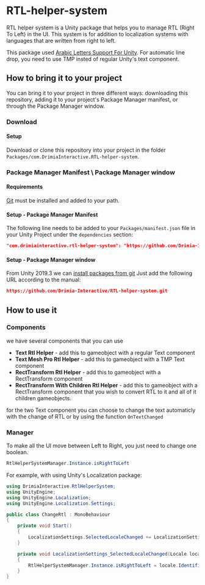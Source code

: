 # RTL-helper-system
RTL helper system is a Unity package that helps you to manage RTL (Right To Left) in the UI.
This system is for addition to localization systems with languages that are written from right to left.

This package used [Arabic Letters Support For Unity](https://github.com/Konash/arabic-support-unity).
For automatic line drop, you need to use TMP insted of regular Unity's text component.

## How to bring it to your project

You can bring it to your project in three different ways: downloading this repository, adding it to your project's Package Manager manifest, or through the Package Manager window.

### Download

#### Setup
Download or clone this repository into your project in the folder `Packages/com.DrimiaInteractive.RTL-helper-system`.

### Package Manager Manifest \ Package Manager window

#### Requirements
[Git](https://git-scm.com/) must be installed and added to your path.

#### Setup - Package Manager Manifest
The following line needs to be added to your `Packages/manifest.json` file in your Unity Project under the `dependencies` section:

```json
"com.drimiainteractive.rtl-helper-system": "https://github.com/Drimia-Interactive/RTL-helper-system.git"
```

#### Setup - Package Manager window
From Unity 2019.3 we can [install packages from git](https://docs.unity3d.com/Manual/upm-ui-giturl.html "Installing from a Git URL")
Just add the following URL according to the manual:

```json
https://github.com/Drimia-Interactive/RTL-helper-system.git
```


## How to use it

### Components
we have several components that you can use
* __Text Rtl Helper__ - add this to gameobject with a regular Text component
* __Text Mesh Pro Rtl Helper__ - add this to gameobject with a TMP Text component
* __RectTransform Rtl Helper__ - add this to gameobject with a RectTransform component
* __RectTransform With Children Rtl Helper__ - add this to gameobject with a RectTransform component that you wish to convert RTL to it and all of it children gameobjects.

for the two Text component you can choose to change the text automaticly with the change of RTL or by using the function `OnTextChanged`

### Manager
To make all the UI move between Left to Right, you just need to change one boolean.
```csharp
RtlHelperSystemManager.Instance.isRightToLeft
```

For example, with using Unity's Localization package:
```csharp
using DrimiaInteractive.RtlHelperSystem;
using UnityEngine;
using UnityEngine.Localization;
using UnityEngine.Localization.Settings;

public class ChangeRtl : MonoBehaviour
{
	private void Start()
	{
		LocalizationSettings.SelectedLocaleChanged += LocalizationSettings_SelectedLocaleChanged;
	}

	private void LocalizationSettings_SelectedLocaleChanged(Locale locale)
	{
		RtlHelperSystemManager.Instance.isRightToLeft = locale.Identifier.CultureInfo.TextInfo.IsRightToLeft;
	}
}
```
